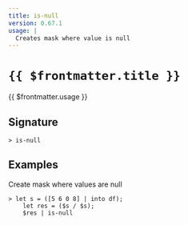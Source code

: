 ```yaml
---
title: is-null
version: 0.67.1
usage: |
  Creates mask where value is null
---
```


# <code>{{ $frontmatter.title }}</code>

<div style='white-space: pre-wrap;'>{{ $frontmatter.usage }}</div>

## Signature

```> is-null ```

## Examples

Create mask where values are null
```shell
> let s = ([5 6 0 8] | into df);
    let res = ($s / $s);
    $res | is-null
```
